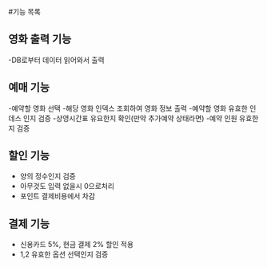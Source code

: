 #기능 목록

## 영화 출력 기능
-DB로부터 데이터 읽어와서 출력


## 예매 기능
-예약할 영화 선택
-해당 영화 인덱스 조회하여 영화 정보 출력
-예약할 영화 유효한 인데스 인지 검증
-상영시간표 유요한지 확인(만약 추가예약 상태라면)
-예약 인원 유효한지 검증

## 할인 기능
- 양의 정수인지 검증
- 아무것도 입력 없을시 0으로처리
- 포인트 결제비용에서 차감

## 결제 기능
- 신용카드 5%, 현금 결제 2% 할인 적용
- 1,2 유효한 옵션 선택인지 검증
